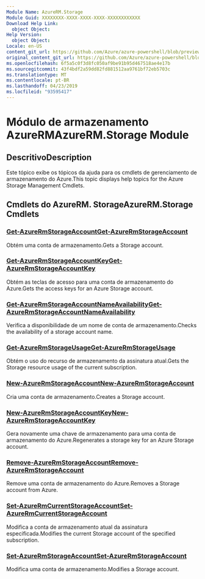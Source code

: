 ```yaml
---
Module Name: AzureRM.Storage
Module Guid: XXXXXXXX-XXXX-XXXX-XXXX-XXXXXXXXXXXX
Download Help Link:
  object Object: 
Help Version:
  object Object: 
Locale: en-US
content_git_url: https://github.com/Azure/azure-powershell/blob/preview/src/ResourceManager/Storage/Stack/Commands.Management.Storage/help/AzureRM.Storage.md
original_content_git_url: https://github.com/Azure/azure-powershell/blob/preview/src/ResourceManager/Storage/Stack/Commands.Management.Storage/help/AzureRM.Storage.md
ms.openlocfilehash: 6f5a5c0f3d8fc050af9be91b95d467518ae4e17b
ms.sourcegitcommit: 43f4bdf2a59dd82fd881512aa9761bf72eb5703c
ms.translationtype: MT
ms.contentlocale: pt-BR
ms.lasthandoff: 04/23/2019
ms.locfileid: "93595417"
---
```

# <span data-ttu-id="6fadd-101">Módulo de armazenamento AzureRM</span><span class="sxs-lookup"><span data-stu-id="6fadd-101">AzureRM.Storage Module</span></span>
## <span data-ttu-id="6fadd-102">Descritivo</span><span class="sxs-lookup"><span data-stu-id="6fadd-102">Description</span></span>
<span data-ttu-id="6fadd-103">Este tópico exibe os tópicos da ajuda para os cmdlets de gerenciamento de armazenamento do Azure.</span><span class="sxs-lookup"><span data-stu-id="6fadd-103">This topic displays help topics for the Azure Storage Management Cmdlets.</span></span>

## <span data-ttu-id="6fadd-104">Cmdlets do AzureRM. Storage</span><span class="sxs-lookup"><span data-stu-id="6fadd-104">AzureRM.Storage Cmdlets</span></span>
### [<span data-ttu-id="6fadd-105">Get-AzureRmStorageAccount</span><span class="sxs-lookup"><span data-stu-id="6fadd-105">Get-AzureRmStorageAccount</span></span>](Get-AzureRmStorageAccount.md)
<span data-ttu-id="6fadd-106">Obtém uma conta de armazenamento.</span><span class="sxs-lookup"><span data-stu-id="6fadd-106">Gets a Storage account.</span></span>

### [<span data-ttu-id="6fadd-107">Get-AzureRmStorageAccountKey</span><span class="sxs-lookup"><span data-stu-id="6fadd-107">Get-AzureRmStorageAccountKey</span></span>](Get-AzureRmStorageAccountKey.md)
<span data-ttu-id="6fadd-108">Obtém as teclas de acesso para uma conta de armazenamento do Azure.</span><span class="sxs-lookup"><span data-stu-id="6fadd-108">Gets the access keys for an Azure Storage account.</span></span>

### [<span data-ttu-id="6fadd-109">Get-AzureRmStorageAccountNameAvailability</span><span class="sxs-lookup"><span data-stu-id="6fadd-109">Get-AzureRmStorageAccountNameAvailability</span></span>](Get-AzureRmStorageAccountNameAvailability.md)
<span data-ttu-id="6fadd-110">Verifica a disponibilidade de um nome de conta de armazenamento.</span><span class="sxs-lookup"><span data-stu-id="6fadd-110">Checks the availability of a storage account name.</span></span>

### [<span data-ttu-id="6fadd-111">Get-AzureRmStorageUsage</span><span class="sxs-lookup"><span data-stu-id="6fadd-111">Get-AzureRmStorageUsage</span></span>](Get-AzureRmStorageUsage.md)
<span data-ttu-id="6fadd-112">Obtém o uso do recurso de armazenamento da assinatura atual.</span><span class="sxs-lookup"><span data-stu-id="6fadd-112">Gets the Storage resource usage of the current subscription.</span></span>

### [<span data-ttu-id="6fadd-113">New-AzureRmStorageAccount</span><span class="sxs-lookup"><span data-stu-id="6fadd-113">New-AzureRmStorageAccount</span></span>](New-AzureRmStorageAccount.md)
<span data-ttu-id="6fadd-114">Cria uma conta de armazenamento.</span><span class="sxs-lookup"><span data-stu-id="6fadd-114">Creates a Storage account.</span></span>

### [<span data-ttu-id="6fadd-115">New-AzureRmStorageAccountKey</span><span class="sxs-lookup"><span data-stu-id="6fadd-115">New-AzureRmStorageAccountKey</span></span>](New-AzureRmStorageAccountKey.md)
<span data-ttu-id="6fadd-116">Gera novamente uma chave de armazenamento para uma conta de armazenamento do Azure.</span><span class="sxs-lookup"><span data-stu-id="6fadd-116">Regenerates a storage key for an Azure Storage account.</span></span>

### [<span data-ttu-id="6fadd-117">Remove-AzureRmStorageAccount</span><span class="sxs-lookup"><span data-stu-id="6fadd-117">Remove-AzureRmStorageAccount</span></span>](Remove-AzureRmStorageAccount.md)
<span data-ttu-id="6fadd-118">Remove uma conta de armazenamento do Azure.</span><span class="sxs-lookup"><span data-stu-id="6fadd-118">Removes a Storage account from Azure.</span></span>

### [<span data-ttu-id="6fadd-119">Set-AzureRmCurrentStorageAccount</span><span class="sxs-lookup"><span data-stu-id="6fadd-119">Set-AzureRmCurrentStorageAccount</span></span>](Set-AzureRmCurrentStorageAccount.md)
<span data-ttu-id="6fadd-120">Modifica a conta de armazenamento atual da assinatura especificada.</span><span class="sxs-lookup"><span data-stu-id="6fadd-120">Modifies the current Storage account of the specified subscription.</span></span>

### [<span data-ttu-id="6fadd-121">Set-AzureRmStorageAccount</span><span class="sxs-lookup"><span data-stu-id="6fadd-121">Set-AzureRmStorageAccount</span></span>](Set-AzureRmStorageAccount.md)
<span data-ttu-id="6fadd-122">Modifica uma conta de armazenamento.</span><span class="sxs-lookup"><span data-stu-id="6fadd-122">Modifies a Storage account.</span></span>

